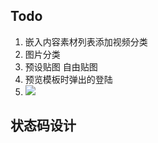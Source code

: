 ## Todo

1. 嵌入内容素材列表添加视频分类
2. 图片分类
3. 预设贴图 自由贴图
4. 预览模板时弹出的登陆
5. ![](Pasted%20image%2020240307105412.png)

## 状态码设计

